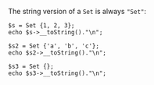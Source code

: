 The string version of a `Set` is always `"Set"`:

```basic-usage.hack
$s = Set {1, 2, 3};
echo $s->__toString()."\n";

$s2 = Set {'a', 'b', 'c'};
echo $s2->__toString()."\n";

$s3 = Set {};
echo $s3->__toString()."\n";
```
